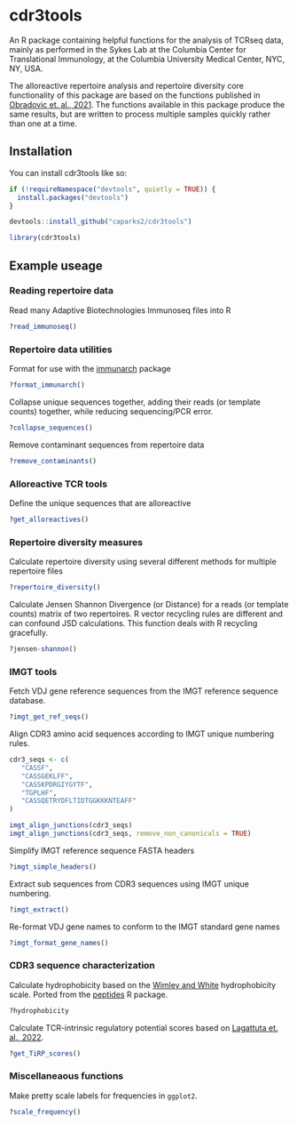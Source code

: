 
<!-- README.md is generated from README.Rmd. Please edit that file -->

# cdr3tools

An R package containing helpful functions for the analysis of TCRseq
data, mainly as performed in the Sykes Lab at the Columbia Center for
Translational Immunology, at the Columbia University Medical Center,
NYC, NY, USA.

The alloreactive repertoire analysis and repertoire diversity core
functionality of this package are based on the functions published in
[Obradovic et. al., 2021](https://pubmed.ncbi.nlm.nih.gov/35291378/).
The functions available in this package produce the same results, but
are written to process multiple samples quickly rather than one at a
time.

<!-- badges: start -->
<!-- badges: end -->

## Installation

You can install cdr3tools like so:

``` r
if (!requireNamespace("devtools", quietly = TRUE)) {
  install.packages("devtools")
}

devtools::install_github("caparks2/cdr3tools")

library(cdr3tools)
```

## Example useage

### Reading repertoire data

Read many Adaptive Biotechnologies Immunoseq files into R

``` r
?read_immunoseq()
```

### Repertoire data utilities

Format for use with the [immunarch](https://immunarch.com/) package

``` r
?format_immunarch()
```

Collapse unique sequences together, adding their reads (or template
counts) together, while reducing sequencing/PCR error.

``` r
?collapse_sequences()
```

Remove contaminant sequences from repertoire data

``` r
?remove_contaminants()
```

### Alloreactive TCR tools

Define the unique sequences that are alloreactive

``` r
?get_alloreactives()
```

### Repertoire diversity measures

Calculate repertoire diversity using several different methods for
multiple repertoire files

``` r
?repertoire_diversity()
```

Calculate Jensen Shannon Divergence (or Distance) for a reads (or
template counts) matrix of two repertoires. R vector recycling rules are
different and can confound JSD calculations. This function deals with R
recycling gracefully.

``` r
?jensen-shannon()
```

### IMGT tools

Fetch VDJ gene reference sequences from the IMGT reference sequence
database.

``` r
?imgt_get_ref_seqs()
```

Align CDR3 amino acid sequences according to IMGT unique numbering
rules.

``` r
cdr3_seqs <- c(
   "CASSF",
   "CASSGEKLFF",
   "CASSKPDRGIYGYTF",
   "TGPLHF",
   "CASSQETRYDFLTIDTGGKKKNTEAFF"
)

imgt_align_junctions(cdr3_seqs)
imgt_align_junctions(cdr3_seqs, remove_non_canonicals = TRUE)
```

Simplify IMGT reference sequence FASTA headers

``` r
?imgt_simple_headers()
```

Extract sub sequences from CDR3 sequences using IMGT unique numbering.

``` r
?imgt_extract()
```

Re-format VDJ gene names to conform to the IMGT standard gene names

``` r
?imgt_format_gene_names()
```

### CDR3 sequence characterization

Calculate hydrophobicity based on the [Wimley and
White](https://pubmed.ncbi.nlm.nih.gov/8836100/) hydrophobicity scale.
Ported from the [peptides](https://github.com/dosorio/Peptides) R
package.

``` r
?hydrophobicity
```

Calculate TCR-intrinsic regulatory potential scores based on [Lagattuta
et. al., 2022](https://pubmed.ncbi.nlm.nih.gov/35177831/).

``` r
?get_TiRP_scores()
```

### Miscellaneaous functions

Make pretty scale labels for frequencies in `ggplot2`.

``` r
?scale_frequency()
```
